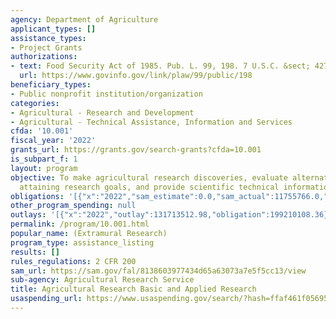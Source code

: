 ```yaml
---
agency: Department of Agriculture
applicant_types: []
assistance_types:
- Project Grants
authorizations:
- text: Food Security Act of 1985. Pub. L. 99, 198. 7 U.S.C. &sect; 427-427i, 1624.
  url: https://www.govinfo.gov/link/plaw/99/public/198
beneficiary_types:
- Public nonprofit institution/organization
categories:
- Agricultural - Research and Development
- Agricultural - Technical Assistance, Information and Services
cfda: '10.001'
fiscal_year: '2022'
grants_url: https://grants.gov/search-grants?cfda=10.001
is_subpart_f: 1
layout: program
objective: To make agricultural research discoveries, evaluate alternative ways of
  attaining research goals, and provide scientific technical information.
obligations: '[{"x":"2022","sam_estimate":0.0,"sam_actual":11755766.0,"usa_spending_actual":261132374.23},{"x":"2023","sam_estimate":9354555.0,"sam_actual":0.0,"usa_spending_actual":290036475.82},{"x":"2024","sam_estimate":9354555.0,"sam_actual":0.0,"usa_spending_actual":291100364.52}]'
other_program_spending: null
outlays: '[{"x":"2022","outlay":131713512.98,"obligation":199210108.36},{"x":"2023","outlay":88044487.98,"obligation":179108615.11},{"x":"2024","outlay":26032650.2,"obligation":160843991.41}]'
permalink: /program/10.001.html
popular_name: (Extramural Research)
program_type: assistance_listing
results: []
rules_regulations: 2 CFR 200
sam_url: https://sam.gov/fal/8138603977434d65a63073a7e5f5cc13/view
sub-agency: Agricultural Research Service
title: Agricultural Research Basic and Applied Research
usaspending_url: https://www.usaspending.gov/search/?hash=ffaf461f0569534bdf4a01bc788396a2
---
```

